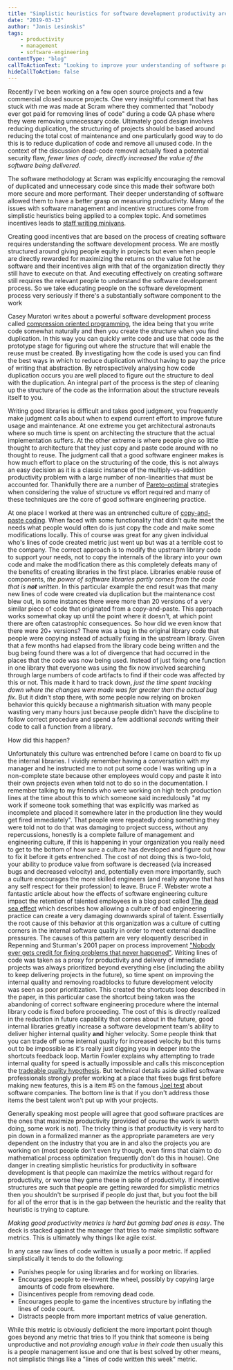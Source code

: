 ```yaml
---
title: "Simplistic heuristics for software development productivity are damaging"
date: "2019-03-13"
author: "Janis Lesinskis"
tags:
    - productivity
    - management
    - software-engineering
contentType: "blog"
callToActionText: "Looking to improve your understanding of software projects and how this relates to managing smart software teams? Fill in the form below if you would like to discuss how we can help."
hideCallToAction: false
---
```


Recently I've been working on a few open source projects and a few commercial closed source projects. One very insightful comment that has stuck with me was made at Scram where they commented that "nobody ever got paid for removing lines of code" during a code QA phase where they were removing unnecessary code. Ultimately good design involves reducing duplication, the structuring of projects should be based around reducing the total cost of maintenance and one particularly good way to do this is to reduce duplication of code and remove all unused code. In the context of the discussion dead-code removal actually fixed a potential security flaw, *fewer lines of code, directly increased the value of the software being delivered*.

The software methodology at Scram was explicitly encouraging the removal of duplicated and unnecessary code since this made their software both more secure and more performant. Their deeper understanding of software allowed them to have a better grasp on measuring productivity. Many of the issues with software management and incentive structures come from simplistic heuristics being applied to a complex topic. And sometimes incentives leads to [staff writing minivans](http://dilbert.com/strip/1995-11-13).

Creating good incentives that are based on the process of creating software requires understanding the software development process. We are mostly structured around giving people equity in projects but even when people are directly rewarded for maximizing the returns on the value fot he software and their incentives align with that of the organization directly they still have to execute on that. And executing effectively on creating software still requires the relevant people to understand the software development process. So we take educating people on the software development process very seriously if there's a substantially software component to the work

Casey Muratori writes about a powerful software development process called [compression oriented programming](https://mollyrocket.com/casey/stream_0019.html), the idea being that you write code somewhat naturally and then you create the structure when you find duplication. In this way you can quickly write code and use that code as the prototype stage for figuring out where the structure that will enable the reuse must be created. By investigating how the code is used you can find the best ways in which to reduce duplication without having to pay the price of writing that abstraction. By retrospectively analysing how code duplication occurs you are well placed to figure out the structure to deal with the duplication. An integral part of the process is the step of cleaning up the structure of the code as the information about the structure reveals itself to you.

Writing good libraries is difficult and takes good judgment, you frequently make judgment calls about when to expend current effort to improve future usage and maintenance. At one extreme you get architectural astronauts where so much time is spent on architecting the structure that the actual implementation suffers. At the other extreme is where people give so little thought to architecture that they just copy and paste code around with no thought to reuse. The judgment call that a good software engineer makes is how much effort to place on the structuring of the code, this is not always an easy decision as it is a classic instance of the multiply-vs-addition productivity problem with a large number of non-linearities that must be accounted for. Thankfully there are a number of [Pareto-optimal](https://en.wikipedia.org/wiki/Pareto_efficiency) strategies when considering the value of structure vs effort required and many of these techniques are the core of good software engineering practice.

At one place I worked at there was an entrenched culture of [copy-and-paste coding](https://en.wikipedia.org/wiki/Copy_and_paste_programming). When faced with some functionality that didn't quite meet the needs what people would often do is just copy the code and make some modifications locally. This of course was great for any given individual who's lines of code created metric just went up but was at a terrible cost to the company. The correct approach is to modify the upstream library code to support your needs, not to copy the internals of the library into your own code and make the modification there as this completely defeats many of the benefits of creating libraries in the first place. Libraries enable reuse of components, *the power of software libraries partly comes from the code that is **not** written*. In this particular example the end result was that many new lines of code were created via duplication but the maintenance cost blew out, in some instances there were more than 20 versions of a very similar piece of code that originated from a copy-and-paste. This approach works somewhat okay up until the point where it doesn't, at which point there are often catastrophic consequences. So how did we even know that there were 20+ versions? There was a bug in the original library code that people were copying instead of actually fixing in the upstream library. Given that a few months had elapsed from the library code being written and the bug being found there was a lot of divergence that had occurred in the places that the code was now being used. Instead of just fixing one function in one library that everyone was using the fix now involved searching through large numbers of code artifacts to find if their code was affected by this or not. This made it hard to track down, *just the time spent tracking down where the changes were made was far greater than the actual bug fix*. But it didn't stop there, with some people now relying on broken behavior this quickly because a nightmarish situation with many people wasting very many hours just because people didn't have the discipline to follow correct procedure and spend a few additional *seconds* writing their code to call a function from a library.

How did this happen?

Unfortunately this culture was entrenched before I came on board to fix up the internal libraries. I vividly remember having a conversation with my manager and he instructed me to not put some code I was writing up in a non-complete state because other employees would copy and paste it into their own projects even when told not to do so in the documentation. I remember talking to my friends who were working on high tech production lines at the time about this to which someone said incredulously "at my work if someone took something that was explicitly was marked as incomplete and placed it somewhere later in the production line they would get fired immediately". That people were repeatedly doing something they were told not to do that was damaging to project success, without any repercussions, honestly is a complete failure of management and engineering culture, if this is happening in your organization you really need to get to the bottom of how sure a culture has developed and figure out how to fix it before it gets entrenched. The cost of not doing this is two-fold, your ability to produce value from software is decreased (via increased bugs and decreased velocity) and, potentially even more importantly, such a culture encourages the more skilled engineers (and really anyone that has any self respect for their profession) to leave. Bruce F. Webster wrote a fantastic article about how the effects of software engineering culture impact the retention of talented employees in a blog post called [The dead sea effect](http://brucefwebster.com/2008/04/11/the-wetware-crisis-the-dead-sea-effect/) which describes how allowing a culture of bad engineering practice can create a very damaging downwards spiral of talent. Essentially the root cause of this behavior at this organization was a culture of cutting corners in the internal software quality in order to meet external deadline pressures. The causes of this pattern are very eloquently described in Repenning and Sturman's 2001 paper on process improvement ["Nobody ever gets credit for fixing problems that never happened"](http://jsterman.scripts.mit.edu/docs/Repenning-2001-NobodyEverGetsCredit.pdf). Writing lines of code was taken as a proxy for productivity and delivery of immediate projects was always prioritized beyond everything else (including the ability to keep delivering projects in the future), so time spent on improving the internal quality and removing roadblocks to future development velocity was seen as poor prioritization. This created the shortcuts loop described in the paper, in this particular case the shortcut being taken was the abandoning of correct software engineering procedure where the internal library code is fixed before proceeding. The cost of this is directly realized in the reduction in future capability that comes about in the future, good internal libraries greatly increase a software development team's ability to deliver higher internal quality **and** higher velocity. Some people think that you can trade off some internal quality for increased velocity but this turns out to be impossible as it's really just digging you in deeper into the shortcuts feedback loop. Martin Fowler explains why attempting to trade internal quality for speed is actually impossible and calls this misconception the [tradeable quality hypothesis](https://martinfowler.com/bliki/TradableQualityHypothesis.html). But technical details aside skilled software professionals strongly prefer working at a place that fixes bugs first before making new features, this is a item #5 on the famous [Joel test](https://www.joelonsoftware.com/2000/08/09/the-joel-test-12-steps-to-better-code/) about software companies. The bottom line is that if you don't address those items the best talent won't put up with your projects.

Generally speaking most people will agree that good software practices are the ones that maximize productivity (provided of course the work is worth doing, some work is not). The tricky thing is that productivity is very hard to pin down in a formalized manner as the appropriate parameters are very dependent on the industry that you are in and also the projects you are working on (most people don't even try though, even firms that claim to do mathematical process optimization frequently don't do this in house). One danger in creating simplistic heuristics for productivity in software development is that people can maximize the metrics without regard for productivity, or worse they game these in spite of productivity. If incentive structures are such that people are getting rewarded for simplistic metrics then you shouldn't be surprised if people do just that, but you foot the bill for all of the error that is in the gap between the heuristic and the reality that heuristic is trying to capture.

*Making good productivity metrics is hard but gaming bad ones is easy*. The deck is stacked against the manager that tries to make simplistic software metrics. This is ultimately why things like agile exist.

In any case raw lines of code written is usually a poor metric. If applied simplistically it tends to do the following:

- Punishes people for using libraries and for working on libraries.
- Encourages people to re-invent the wheel, possibly by copying large amounts of code from elsewhere.
- Disincentives people from removing dead code.
- Encourages people to game the incentives structure by inflating the lines of code count.
- Distracts people from more important metrics of value generation.

While this metric is obviously deficient the more important point though goes beyond any metric that tries to 
If you think that someone is being unproductive and not *providing enough value in their code* then usually this is a people management issue and one that is best solved by other means, not simplistic things like a "lines of code written this week" metric.
